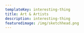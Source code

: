 ```yaml
---
templateKey: interesting-thing
title: Art & Artists
description: interesting-thing
featuredimage: /img/sketchhead.png
---
```


